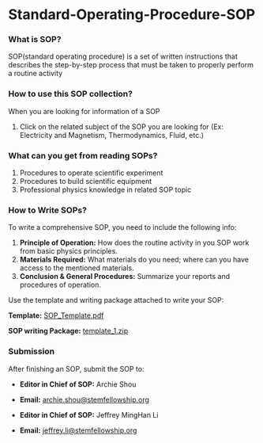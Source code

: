 # Standard-Operating-Procedure-SOP
### What is SOP?
  SOP(standard operating procedure) is a set of written instructions that describes the step-by-step process that must be taken to properly perform a routine activity
### How to use this SOP collection?
  When you are looking for information of a SOP
  1. Click on the related subject of the SOP you are looking for (Ex: Electricity and Magnetism, Thermodynamics, Fluid, etc.)
### What can you get from reading SOPs?
  1. Procedures to operate scientific experiment
  2. Procedures to build scientific equipment
  3. Professional physics knowledge in related SOP topic
### How to Write SOPs?
  To write a comprehensive SOP, you need to include the following info:
1. **Principle of Operation:** How does the routine activity in you SOP work from basic physics principles.
2. **Materials Required:** What materials do you need; where can you have access to the mentioned materials.
3. **Conclusion & General Procedures:** Summarize your reports and procedures of operation.

Use the template and writing package attached to write your SOP:

  **Template:** [SOP_Template.pdf](https://github.com/CAYPTSOP/Standard-Operating-Procedure-SOP-/files/9610228/SOP_Template.pdf)

  **SOP writing Package:** [template_1.zip](https://github.com/CAYPTSOP/Standard-Operating-Procedure-SOP-/files/9610240/template_1.zip)
 
 ### Submission
After finishing an SOP, submit the SOP to:

* **Editor in Chief of SOP:** Archie Shou

* **Email:** archie.shou@stemfellowship.org

* **Editor in Chief of SOP:** Jeffrey MingHan Li

* **Email:** jeffrey.li@stemfellowship.org


 
